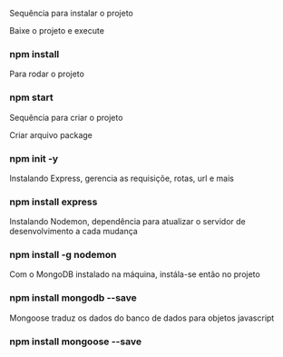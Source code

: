 Sequência para instalar o projeto

Baixe o projeto e execute
### npm install

Para rodar o projeto
### npm start 

Sequência para criar o projeto 

Criar arquivo package

### npm init -y

Instalando Express, gerencia as requisiçõe, rotas, url e mais

### npm install express

Instalando Nodemon, dependência para atualizar o servidor de desenvolvimento a cada mudança 

### npm install -g nodemon

Com o MongoDB instalado na máquina, instála-se então no projeto
### npm install mongodb --save

Mongoose traduz os dados do banco de dados para objetos javascript
### npm install mongoose --save
